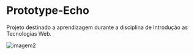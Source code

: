 # Prototype-Echo
Projeto destinado a aprendizagem durante a disciplina de Introdução as Tecnologias Web.  

![imagem2](https://github.com/Davi-IF/davi-if.github.io/assets/166820985/731a67ba-28b6-4af3-8aa0-69a7161a578c)
